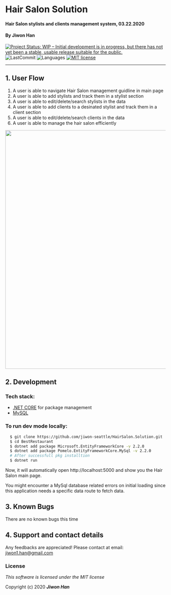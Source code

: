 # Hair Salon Solution 

#### Hair Salon stylists and clients management system, 03.22.2020

#### By **Jiwon Han**

<!-- [![Project Status: Inactive – The project has reached a stable, usable state but is no longer being actively developed; support/maintenance will be provided as time allows.](https://www.repostatus.org/badges/latest/inactive.svg)](https://www.repostatus.org/#inactive) -->
<!-- [![Project Status: Active – The project has reached a stable, usable state and is being actively developed.](https://www.repostatus.org/badges/latest/active.svg)](https://www.repostatus.org/#active) -->
[![Project Status: WIP – Initial development is in progress, but there has not yet been a stable, usable release suitable for the public.](https://www.repostatus.org/badges/latest/wip.svg)](https://www.repostatus.org/#wip)
![LastCommit](https://img.shields.io/github/last-commit/jiwon-seattle/VendorOrderTracker.Solution)
![Languages](https://img.shields.io/github/languages/top/jiwon-seattle/VendorOrderTracker.Solution)
[![MIT license](https://img.shields.io/badge/License-MIT-orange.svg)](https://lbesson.mit-license.org/)

---
## 1. User Flow
  1. A user is able to navigate Hair Salon management guidline in main page
  2. A user is able to add stylists and track them in a stylist section
  3. A user is able to edit/delete/search stylists in the data
  4. A user is able to add clients to a desinated stylist and track them in a client section
  5. A user is able to edit/delete/search clients in the data
  4. A user is able to manage the hair salon efficiently

  <image src="./HairSalon/wwwroot/img/hairSalon.gif" width="750px" />

## 2. Development
### Tech stack:
+ [.NET CORE](https://dotnet.microsoft.com/download/dotnet-core/) for package management
+ [MySQL](https://dev.mysql.com/downloads/file/?id=484919) 

### To run dev mode locally:
```bash
  $ git clone https://github.com/jiwon-seattle/HairSalon.Solution.git
  $ cd BestRestaurant
  $ dotnet add package Microsoft.EntityFrameworkCore -v 2.2.0
  $ dotnet add package Pomelo.EntityFrameworkCore.MySql -v 2.2.0
  # After successfull pkg installtion
  $ dotnet run
```
Now, it will automatically open http://localhost:5000 and show you the Hair Salon main page.

You might encounter a MySql database related errors on initial loading since this application needs a specific data route to fetch data.

## 3. Known Bugs

There are no known bugs this time

## 4. Support and contact details

Any feedbacks are appreciated! Please contact at email: jiwon1.han@gmail.com

### License

*This software is licensed under the MIT license*

Copyright (c) 2020 **_Jiwon Han_**
